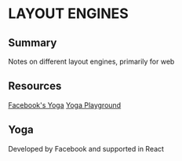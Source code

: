 # LAYOUT ENGINES

## Summary

Notes on different layout engines, primarily for web

## Resources

[Facebook's Yoga](https://github.com/facebook/yoga)
[Yoga Playground](https://yogalayout.com/playground)

## Yoga

Developed by Facebook and supported in React
